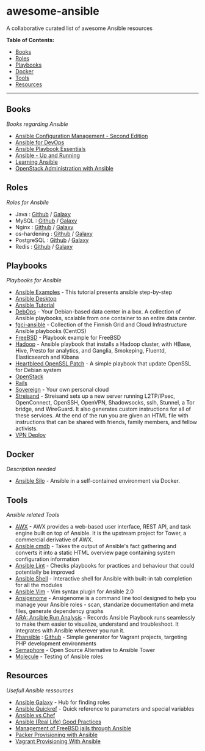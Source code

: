 # awesome-ansible
A collaborative curated list of awesome Ansible resources

<!-- START doctoc generated TOC please keep comment here to allow auto update -->
<!-- DON'T EDIT THIS SECTION, INSTEAD RE-RUN doctoc TO UPDATE -->
**Table of Contents:**

- [Books](#books)
- [Roles](#roles)
- [Playbooks](#playbooks)
- [Docker](#docker)
- [Tools](#tools)
- [Resources](#resources)

<!-- END doctoc generated TOC please keep comment here to allow auto update -->
---
## Books

*Books regarding Ansible*

- [Ansible Configuration Management - Second Edition](https://www.packtpub.com/networking-and-servers/ansible-configuration-management-second-edition)
- [Ansible for DevOps](https://leanpub.com/ansible-for-devops)
- [Ansible Playbook Essentials](https://www.packtpub.com/networking-and-servers/ansible-playbook-essentials)
- [Ansible - Up and Running](http://shop.oreilly.com/product/0636920035626.do)
- [Learning Ansible](https://www.packtpub.com/networking-and-servers/learning-ansible)
- [OpenStack Administration with Ansible](https://www.packtpub.com/virtualization-and-cloud/openstack-administration-ansible)

## Roles

*Roles for Ansbile*

- Java : [Github](https://github.com/silpion/ansible-java) / [Galaxy](https://galaxy.ansible.com/list#/roles/457)
- MySQL : [Github](https://github.com/ANXS/mysql) / [Galaxy](https://galaxy.ansible.com/list#/roles/509)
- Nginx : [Github](https://github.com/jdauphant/ansible-role-nginx) / [Galaxy](https://galaxy.ansible.com/list#/roles/466)
- os-hardening : [Github](https://github.com/dev-sec/ansible-os-hardening) / [Galaxy](https://galaxy.ansible.com/dev-sec/os-hardening/)
- PostgreSQL : [Github](https://github.com/ANXS/postgresql) / [Galaxy](https://galaxy.ansible.com/list#/roles/512)
- Redis : [Github](https://github.com/DavidWittman/ansible-redis) / [Galaxy](https://galaxy.ansible.com/detail#/role/730)

## Playbooks

*Playbooks for Ansible*

- [Ansible Examples](https://github.com/ansible/ansible-examples) - This tutorial presents ansible step-by-step
- [Ansible Desktop](https://github.com/kalos/ansible-desktop)
- [Ansible Tutorial](https://github.com/leucos/ansible-tuto)
- [DebOps](https://debops.org/) - Your Debian-based data center in a box. A collection of Ansible playbooks, scalable from one container to an entire data center.
- [fgci-ansible](https://github.com/CSCfi/fgci-ansible) - Collection of the Finnish Grid and Cloud Infrastructure Ansible playbooks (CentOS)
- [FreeBSD](https://github.com/jdauphant/ansible-freebsd-playbooks) - Playbook example for FreeBSD
- [Hadoop](https://github.com/analytically/hadoop-ansible) - Ansible playbook that installs a Hadoop cluster, with HBase, Hive, Presto for analytics, and Ganglia, Smokeping, Fluentd, Elasticsearch and Kibana
- [Heartbleed OpenSSL Patch](https://github.com/jdauphant/patch-openssl-CVE-2014-0160) - A simple playbook that update OpenSSL for Debian system
- [OpenStack](https://github.com/openstack/openstack-ansible)
- [Rails](https://github.com/j-mcnally/ansible-rails)
- [Sovereign](https://github.com/sovereign/sovereign) - Your own personal cloud
- [Streisand](https://github.com/StreisandEffect/streisand) - Streisand sets up a new server running L2TP/IPsec, OpenConnect, OpenSSH, OpenVPN, Shadowsocks, sslh, Stunnel, a Tor bridge, and WireGuard. It also generates custom instructions for all of these services. At the end of the run you are given an HTML file with instructions that can be shared with friends, family members, and fellow activists.
- [VPN Deploy](https://github.com/ftao/vpn-deploy-playbook)

## Docker

*Description needed*

- [Ansible Silo](https://github.com/groupon/ansible-silo) - Ansible in a self-contained environment via Docker.

## Tools

*Ansible related Tools*

- [AWX](https://github.com/ansible/awx) - AWX provides a web-based user interface, REST API, and task engine built on top of Ansible. It is the upstream project for Tower, a commercial derivative of AWX.
- [Ansible cmdb](https://github.com/fboender/ansible-cmdb) - Takes the output of Ansible's fact gathering and converts it into a static HTML overview page containing system configuration information
- [Ansible Lint](https://github.com/willthames/ansible-lint) - Checks playbooks for practices and behaviour that could potentially be improved
- [Ansible Shell](https://github.com/dominis/ansible-shell) - Interactive shell for Ansible with built-in tab completion for all the modules
- [Ansible Vim](https://github.com/pearofducks/ansible-vim) - Vim syntax plugin for Ansible 2.0
- [Ansigenome](https://github.com/nickjj/ansigenome) - Ansigenome is a command line tool designed to help you manage your Ansible roles - scan, standarize documentation and meta files, generate dependency graphs
- [ARA: Ansible Run Analysis](https://github.com/openstack/ara) - Records Ansible Playbook runs seamlessly to make them easier to visualize, understand and troubleshoot. It integrates with Ansible wherever you run it.
- [Phansible](http://phansible.com/) : [Github](https://github.com/phansible/phansible) - Simple generator for Vagrant projects, targeting PHP development environments
- [Semaphore](https://github.com/ansible-semaphore/semaphore) - Open Source Alternative to Ansible Tower
- [Molecule](https://github.com/metacloud/molecule) - Testing of Ansible roles

## Resources

*Usefull Ansible ressources*

- [Ansible Galaxy](https://galaxy.ansible.com) - Hub for finding roles
- [Ansible Quickref](https://github.com/lorin/ansible-quickref) - Quick reference to parameters and special variables
- [Ansible vs Chef](https://tjheeta.github.io/2015/04/15/ansible-vs-chef/)
- [Ansible (Real Life) Good Practices](https://reinteractive.com/posts/167-ansible-real-life-good-practices )
- [Management of FreeBSD jails through Ansible](https://www.keltia.net/howtos/jail-mgmt-with-ansible/)
- [Packer Provisioning with Ansible](https://www.packer.io/docs/provisioners/ansible-local.html)
- [Vagrant Provisioning With Ansible](https://www.vagrantup.com/docs/provisioning/ansible.html)